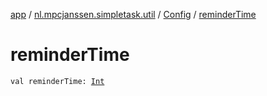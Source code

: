 [app](../../index.md) / [nl.mpcjanssen.simpletask.util](../index.md) / [Config](index.md) / [reminderTime](.)

# reminderTime

`val reminderTime: `[`Int`](https://kotlinlang.org/api/latest/jvm/stdlib/kotlin/-int/index.html)
